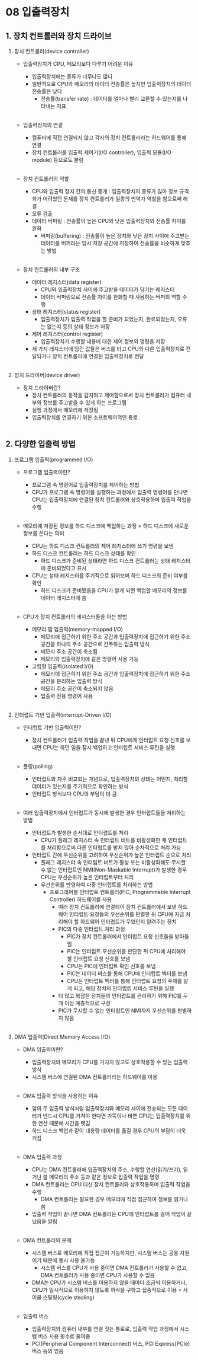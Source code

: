 # 08 입출력장치

## 1. 장치 컨트롤러와 장치 드라이브
1. 장치 컨트롤러(device controller)
    - 입출력장치가 CPU, 메모리보다 다루기 어려운 이유
        - 입출력장치에는 종류가 너무나도 많다
        - 일반적으로 CPU와 메모리의 데이터 전송률은 높지만 입출력장치의 데이터 전송률은 낮다
            - 전송률(transfer rate) : 데이터를 얼마나 빨리 교환할 수 있는지를 나타내는 지표<br><br>

    - 입출력장치의 연결
        - 컴퓨터에 직접 연결되지 않고 각자의 장치 컨트롤러라는 하드웨어를 통해 연결
        - 장치 컨트롤러를 입출력 제어기(I/O controller), 입출력 모듈(I/O module) 등으로도 불림<br><br>

    - 장치 컨트롤러의 역할
        - CPU와 입출력 장치 간의 통신 중개 : 입출력장치의 종류가 많아 정보 규격화가 어려웠던 문제를 장치 컨트롤러가 일종의 번역가 역할을 함으로써 해결
        - 오류 검출
        - 데이터 버퍼링 : 전송률이 높은 CPU와 낮은 입출력장치와 전송률 차이를 완화
            - 버퍼링(buffering) : 전송률이 높은 장치와 낮은 장치 사이에 주고받는 데이터를 버퍼라는 임시 저장 공간에 저장하여 전송률을 비슷하게 맞추는 방법<br><br>

    - 장치 컨트롤러의 내부 구조
        - 데이터 레지스터(data register)
            - CPU와 입출력장치 사이에 주고받을 데이터가 담기는 레지스터
            - 데이터 버퍼링으로 전송률 차이를 완화할 때 사용하는 버퍼의 역할 수행
        - 상태 레지스터(status register)
            - 입출력장치가 입출력 작업을 할 준비가 되었는지, 완료되었는지, 오류는 없는지 등의 상태 정보가 저장
        - 제어 레지스터(control register)
            - 입출력장치가 수행할 내용에 대한 제어 정보와 명령을 저장
        - 세 가지 레지스터에 담긴 값들은 버스를 타고 CPU와 다른 입출력장치로 전달되거나 장치 컨트롤러에 연결된 입출력장치로 전달<br><br>

2. 장치 드라이버(device driver)
    - 장치 드라이버란?
        - 장치 컨트롤러의 동작을 감지하고 제어함으로써 장치 컨트롤러가 컴퓨터 내부와 정보를 주고받을 수 있게 하는 프로그램
        - 실행 과정에서 메모리에 저장됨
        - 입출력장치를 연결하기 위한 소프트웨어적인 통로<br><br>

## 2. 다양한 입출력 방법
1. 프로그램 입출력(programmed I/O)
    - 프로그램 입출력이란?
        - 프로그램 속 명령어로 입출력장치를 제어하는 방법
        - CPU가 프로그램 속 명령어를 실행하는 과정에서 입출력 명령어를 만나면 CPU는 입출력장치에 연결된 장치 컨트롤러와 상호작용하며 입출력 작업을 수행<br><br>

    - 메모리에 저장된 정보를 하드 디스크에 백업하는 과정 = 하드 디스크에 새로운 정보를 쓴다는 의미
        - CPU는 하드 디스크 컨트롤러의 제어 레지스터에 쓰기 명령을 보냄
        - 하드 디스크 컨트롤러는 하드 디스크 상태를 확인
            - 하드 디스크가 준비된 상태라면 하드 디스크 컨트롤러는 상태 레지스터에 준비되었다고 표시
        - CPU는 상태 레지스터를 주기적으로 읽어보며 하드 디스크의 준비 여부를 확인
            - 하드 디스크가 준비됐음을 CPU가 알게 되면 백업할 메모리의 정보를 데이터 레지스터에 씀<br><br>

    - CPU가 장치 컨트롤러의 레지스터들을 아는 방법
        - 메모리 맵 입출력(memory-mapped I/O)
            - 메모리에 접근하기 위한 주소 공간과 입출력장치에 접근하기 위한 주소 공간을 하나의 주소 공간으로 간주하는 입출력 방식
            - 메모리 주소 공간이 축소됨
            - 메모리와 입출력장치에 같은 명령어 사용 가능
        - 고립형 입출력(isolated I/O)
            - 메모리에 접근하기 위한 주소 공간과 입출력장치에 접근하기 위한 주소 공간을 분리하는 입출력 방식
            - 메모리 주소 공간이 축소되지 않음
            - 입출력 전용 명령어 사용<br><br>

2. 인터럽트 기반 입출력(interrupt-Driven I/O)
    - 인터럽트 기반 입출력이란?
        - 장치 컨트롤러가 입출력 작업을 끝낸 뒤 CPU에게 인터럽트 요청 신호를 보내면 CPU는 하던 일을 잠시 백업하고 인터럽트 서비스 루틴을 실행<br><br>

    - 폴링(polling)
        - 인터럽트와 자주 비교되는 개념으로, 입출력장치의 상태는 어떤지, 처리할 데이터가 있는지를 주기적으로 확인하는 방식
        - 인터럽트 방식보다 CPU의 부담이 더 큼<br><br>

    - 여러 입출력장치에서 인터럽트가 동시에 발생한 경우 인터럽트들을 처리하는 방법
        - 인터럽트가 발생한 순서대로 인터럽트를 처리
            - CPU가 플래그 레지스터 속 인터럽트 비트를 비활성화한 채 인터럽트를 처리함으로써 다른 인터럽트를 받지 않아 순차적으로 처리 가능
        - 인터럽트 간에 우선순위를 고려하여 우선순위가 높은 인터럽트 순으로 처리
            - 플래그 레지스터 속 인터럽트 비트가 활성 또는 비활성화해도 무시할 수 없는 인터럽트인 NMI(Non-Maskable Interrupt)가 발생한 경우 CPU는 우선순위가 높은 인터럽트부터 처리
            - 우선순위를 반영하여 다중 인터럽트를 처리하는 방법
                - 프로그래머블 인터럽트 컨트롤러(PIC, Programmable Interrupt Controller) 하드웨어를 사용
                    - 여러 장치 컨트롤러에 연결되어 장치 컨트롤러에서 보낸 하드웨어 인터럽트 요청들의 우선순위를 판별한 뒤 CPU에 지금 처리해야 할 하드웨어 인터럽트가 무었인지 알려주는 장치
                    - PIC의 다중 인터럽트 처리 과정
                        - PIC가 장치 컨트롤러에서 인터럽트 요청 신호들을 받아들임
                        - PIC는 인터럽트 우선순위를 판단한 뒤 CPU에 처리해야 할 인터럽트 요청 신호를 보냄
                        - CPU는 PIC에 인터럽트 확인 신호를 보냄
                        - PIC는 데이터 버스를 통해 CPU에 인터럽트 벡터를 보냄
                        - CPU는 인터럽트 벡터를 통해 인터럽트 요청의 주체를 알게 되고, 해당 장치의 인터럽트 서비스 루틴을 실행
                    - 더 많고 복잡한 장치들의 인터럽트를 관리하기 위해 PIC를 두 개 이상 계층적으로 구성
                    - PIC가 무시할 수 없는 인터럽트인 NMI까지 우선순위를 판별하지 않음<br><br>

3. DMA 입출력(Direct Memory Access I/O)
    - DMA 입출력이란?
        - 입출력장치와 메모리가 CPU를 거치지 않고도 상호작용할 수 있는 입출력 방식
        - 시스템 버스에 연걸된 DMA 컨트롤러라는 하드웨어를 이용<br><br>

    - DMA 입출력 방식을 사용하는 이유
        - 앞의 두 입출력 방식처럼 입출력장치와 메모리 사이에 전송되는 모든 데이터가 반드시 CPU를 거쳐야 한다면 가뜩이나 바쁜 CPU는 입출력장치를 위한 연산 때문에 시간을 뺏김
        - 하드 디스크 백업과 같이 대용량 데이터를 옮길 경우 CPU의 부담이 더욱 커짐<br><br>

    - DMA 입출력 과정
        - CPU는 DMA 컨트롤러에 입출력장치의 주소, 수행할 연산(읽기/쓰기), 읽거난 쓸 메모리의 주소 등과 같은 정보로 입출력 작업을 명령
        - DMA 컨트롤러는 CPU 대신 장치 컨트롤러와 상호작용하며 입출력 작업을 수행
            - DMA 컨트롤러는 필요한 경우 메모리에 직접 접근하여 정보를 읽거나 씀
        - 입출력 작업이 끝나면 DMA 컨트롤러는 CPU에 인터럽트를 걸어 작업이 끝났음을 알림<br><br>

    - DMA 컨트롤러의 문제
        - 시스템 버스로 메모리에 직접 접근이 가능하지만, 시스템 버스는 공용 자원이기 때문에 동시 사용 불가능
            - 시스템 버스를 CPU가 사용 중이면 DMA 컨트롤러가 사용할 수 없고, DMA 컨트롤러가 사용 중이면 CPU가 사용할 수 없음
        - DMA는 CPU가 시스템 버스를 이용하지 않을 때마다 조금씩 이용하거나, CPU가 일시적으로 이용하지 않도록 허락을 구하고 집중적으로 이용 = 사이클 스틸링(cycle stealing)<br><br>

    - 입출력 버스
        - 입출력장치와 컴퓨터 내부를 연결 짓는 통로로, 입출력 작업 과정에서 시스템 버스 사용 횟수로 줄여줌
        - PCI(Peripheral Component Interconnect) 버스, PCI Express(PCIe) 버스 등의 있음